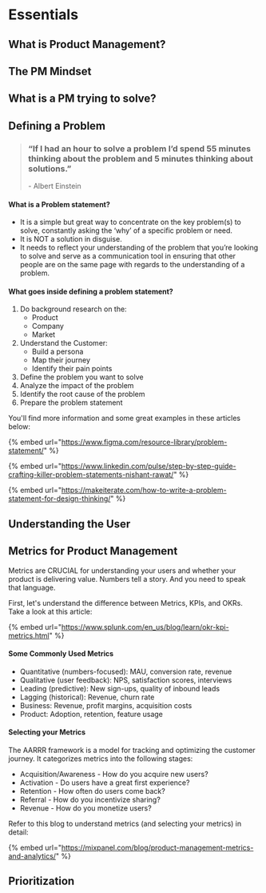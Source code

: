 # Essentials

## What is Product Management?

## The PM Mindset

## What is a PM trying to solve?

## Defining a Problem

> ### “If I had an hour to solve a problem I’d spend 55 minutes thinking about the problem and 5 minutes thinking about solutions.”
>
> \- Albert Einstein

#### What is a Problem statement?

* It is a simple but great way to concentrate on the key problem(s) to solve, constantly asking the ‘why’ of a specific problem or need.
* It is NOT a solution in disguise.
* It needs to reflect your understanding of the problem that you’re looking to solve and serve as a communication tool in ensuring that other people are on the same page with regards to the understanding of a problem.

#### What goes inside defining a problem statement?

1. Do background research on the:
   * Product
   * Company
   * Market
2. Understand the Customer:
   * Build a persona
   * Map their journey
   * Identify their pain points
3. Define the problem you want to solve
4. Analyze the impact of the problem
5. Identify the root cause of the problem
6. Prepare the problem statement

You'll find more information and some great examples in these articles below:

{% embed url="https://www.figma.com/resource-library/problem-statement/" %}

{% embed url="https://www.linkedin.com/pulse/step-by-step-guide-crafting-killer-problem-statements-nishant-rawat/" %}

{% embed url="https://makeiterate.com/how-to-write-a-problem-statement-for-design-thinking/" %}

## Understanding the User

## Metrics for Product Management

Metrics are CRUCIAL for understanding your users and whether your product is delivering value. Numbers tell a story. And you need to speak that language.

First, let's understand the difference between Metrics, KPIs, and OKRs. Take a look at this article:

{% embed url="https://www.splunk.com/en_us/blog/learn/okr-kpi-metrics.html" %}

#### Some Commonly Used Metrics

* Quantitative (numbers-focused): MAU, conversion rate, revenue
* Qualitative (user feedback): NPS, satisfaction scores, interviews
* Leading (predictive): New sign-ups, quality of inbound leads
* Lagging (historical): Revenue, churn rate
* Business: Revenue, profit margins, acquisition costs
* Product: Adoption, retention, feature usage

#### Selecting your Metrics

The AARRR framework is a model for tracking and optimizing the customer journey. It categorizes metrics into the following stages:

* Acquisition/Awareness - How do you acquire new users?
* Activation - Do users have a great first experience?
* Retention - How often do users come back?
* Referral - How do you incentivize sharing?
* Revenue - How do you monetize users?

Refer to this blog to understand metrics (and selecting your metrics) in detail:

{% embed url="https://mixpanel.com/blog/product-management-metrics-and-analytics/" %}

## Prioritization
